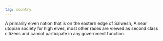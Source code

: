 ```yaml
---
tag: country
---
```

A primarily elven nation that is on the eastern edge of Salwesh, A near utopian society for high elves, most other races are viewed as second class citizens and cannot participate in any government function.